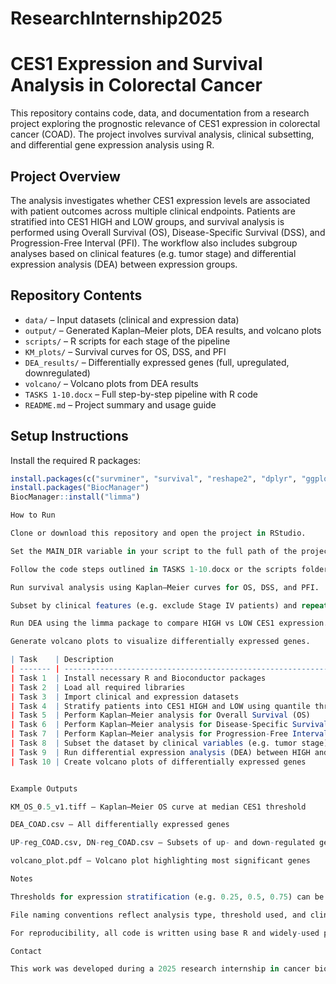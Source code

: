 # ResearchInternship2025
# CES1 Expression and Survival Analysis in Colorectal Cancer

This repository contains code, data, and documentation from a research project exploring the prognostic relevance of CES1 expression in colorectal cancer (COAD). The project involves survival analysis, clinical subsetting, and differential gene expression analysis using R.

## Project Overview

The analysis investigates whether CES1 expression levels are associated with patient outcomes across multiple clinical endpoints. Patients are stratified into CES1 HIGH and LOW groups, and survival analysis is performed using Overall Survival (OS), Disease-Specific Survival (DSS), and Progression-Free Interval (PFI). The workflow also includes subgroup analyses based on clinical features (e.g. tumor stage) and differential expression analysis (DEA) between expression groups.

## Repository Contents

- `data/` – Input datasets (clinical and expression data)
- `output/` – Generated Kaplan–Meier plots, DEA results, and volcano plots
- `scripts/` – R scripts for each stage of the pipeline
- `KM_plots/` – Survival curves for OS, DSS, and PFI
- `DEA_results/` – Differentially expressed genes (full, upregulated, downregulated)
- `volcano/` – Volcano plots from DEA results
- `TASKS 1-10.docx` – Full step-by-step pipeline with R code
- `README.md` – Project summary and usage guide

## Setup Instructions

Install the required R packages:

```r
install.packages(c("survminer", "survival", "reshape2", "dplyr", "ggplot2", "corrplot"))
install.packages("BiocManager")
BiocManager::install("limma")

How to Run

Clone or download this repository and open the project in RStudio.

Set the MAIN_DIR variable in your script to the full path of the project directory.

Follow the code steps outlined in TASKS 1-10.docx or the scripts folder.

Run survival analysis using Kaplan–Meier curves for OS, DSS, and PFI.

Subset by clinical features (e.g. exclude Stage IV patients) and repeat the survival analysis.

Run DEA using the limma package to compare HIGH vs LOW CES1 expression.

Generate volcano plots to visualize differentially expressed genes.

| Task    | Description                                                                 |
| ------- | --------------------------------------------------------------------------- |
| Task 1  | Install necessary R and Bioconductor packages                               |
| Task 2  | Load all required libraries                                                 |
| Task 3  | Import clinical and expression datasets                                     |
| Task 4  | Stratify patients into CES1 HIGH and LOW using quantile thresholds          |
| Task 5  | Perform Kaplan–Meier analysis for Overall Survival (OS)                     |
| Task 6  | Perform Kaplan–Meier analysis for Disease-Specific Survival (DSS)           |
| Task 7  | Perform Kaplan–Meier analysis for Progression-Free Interval (PFI)           |
| Task 8  | Subset the dataset by clinical variables (e.g. tumor stage)                 |
| Task 9  | Run differential expression analysis (DEA) between HIGH and LOW CES1 groups |
| Task 10 | Create volcano plots of differentially expressed genes                      |


Example Outputs

KM_OS_0.5_v1.tiff – Kaplan–Meier OS curve at median CES1 threshold

DEA_COAD.csv – All differentially expressed genes

UP-reg_COAD.csv, DN-reg_COAD.csv – Subsets of up- and down-regulated genes

volcano_plot.pdf – Volcano plot highlighting most significant genes

Notes

Thresholds for expression stratification (e.g. 0.25, 0.5, 0.75) can be easily adjusted to explore different quantile splits.

File naming conventions reflect analysis type, threshold used, and clinical subset (if any).

For reproducibility, all code is written using base R and widely-used packages. Paths are set using MAIN_DIR for portability.

Contact

This work was developed during a 2025 research internship in cancer bioinformatics. For questions or collaboration inquiries, please reach out via the associated GitHub profile.
